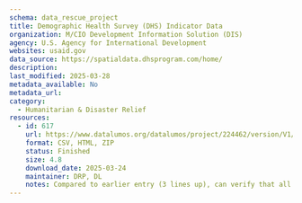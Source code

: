 ```yaml
---
schema: data_rescue_project 
title: Demographic Health Survey (DHS) Indicator Data
organization: M/CIO Development Information Solution (DIS)
agency: U.S. Agency for International Development
websites: usaid.gov
data_source: https://spatialdata.dhsprogram.com/home/
description: 
last_modified: 2025-03-28
metadata_available: No
metadata_url: 
category:
  - Humanitarian & Disaster Relief 
resources:
  - id: 617
    url: https://www.datalumos.org/datalumos/project/224462/version/V1/view
    format: CSV, HTML, ZIP
    status: Finished
    size: 4.8
    download_date: 2025-03-24
    maintainer: DRP, DL
    notes: Compared to earlier entry (3 lines up), can verify that all available surveys were retrieved. Also segmented by survey instead of year and captured docs. Added internal note to DataLumos.
---
```

